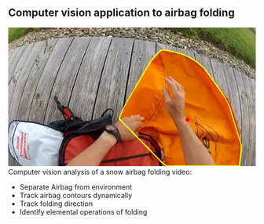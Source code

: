 ## Computer vision application to airbag folding
![alt text](https://github.com/AlexD1988/ComputerVisionAirbag/blob/main/OPERATION_1.jpeg?raw=true)
Computer vision analysis of a snow airbag folding video:
- Separate Airbag from environment
- Track airbag contours dynamically
- Track folding direction
- Identify elemental operations of folding
